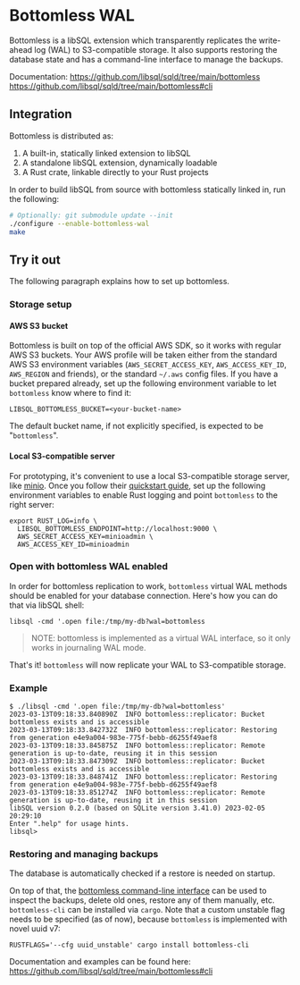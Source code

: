 # Bottomless WAL

Bottomless is a libSQL extension which transparently replicates the write-ahead log (WAL) to S3-compatible storage.
It also supports restoring the database state and has a command-line interface to manage the backups.

Documentation:
https://github.com/libsql/sqld/tree/main/bottomless
https://github.com/libsql/sqld/tree/main/bottomless#cli

## Integration

Bottomless is distributed as:
1. A built-in, statically linked extension to libSQL
2. A standalone libSQL extension, dynamically loadable
3. A Rust crate, linkable directly to your Rust projects

In order to build libSQL from source with bottomless statically linked in, run the following:
```sh
# Optionally: git submodule update --init
./configure --enable-bottomless-wal
make
```

## Try it out

The following paragraph explains how to set up bottomless.

### Storage setup

#### AWS S3 bucket
Bottomless is built on top of the official AWS SDK, so it works with regular AWS S3 buckets. Your AWS profile will be taken either from the standard AWS S3 environment variables (`AWS_SECRET_ACCESS_KEY`, `AWS_ACCESS_KEY_ID`, `AWS_REGION` and friends), or the standard `~/.aws` config files. If you have a bucket prepared already, set up the following environment variable to let `bottomless` know where to find it:
```
LIBSQL_BOTTOMLESS_BUCKET=<your-bucket-name>
```
The default bucket name, if not explicitly specified, is expected to be "`bottomless`".

#### Local S3-compatible server

For prototyping, it's convenient to use a local S3-compatible storage server, like [minio](https://min.io/). Once you follow their [quickstart guide](https://charts.min.io/), set up the following environment variables to enable Rust logging and point `bottomless` to the right server:
```
export RUST_LOG=info \
  LIBSQL_BOTTOMLESS_ENDPOINT=http://localhost:9000 \
  AWS_SECRET_ACCESS_KEY=minioadmin \
  AWS_ACCESS_KEY_ID=minioadmin
```

### Open with bottomless WAL enabled

In order for bottomless replication to work, `bottomless` virtual WAL methods should be enabled for your database connection. Here's how you can do that via libSQL shell:
```
libsql -cmd '.open file:/tmp/my-db?wal=bottomless
```

> NOTE: bottomless is implemented as a virtual WAL interface, so it only works in journaling WAL mode.

That's it! `bottomless` will now replicate your WAL to S3-compatible storage.

### Example
```
$ ./libsql -cmd '.open file:/tmp/my-db?wal=bottomless'
2023-03-13T09:18:33.840890Z  INFO bottomless::replicator: Bucket bottomless exists and is accessible
2023-03-13T09:18:33.842732Z  INFO bottomless::replicator: Restoring from generation e4e9a004-983e-775f-bebb-d6255f49aef8
2023-03-13T09:18:33.845875Z  INFO bottomless::replicator: Remote generation is up-to-date, reusing it in this session
2023-03-13T09:18:33.847309Z  INFO bottomless::replicator: Bucket bottomless exists and is accessible
2023-03-13T09:18:33.848741Z  INFO bottomless::replicator: Restoring from generation e4e9a004-983e-775f-bebb-d6255f49aef8
2023-03-13T09:18:33.851274Z  INFO bottomless::replicator: Remote generation is up-to-date, reusing it in this session
libSQL version 0.2.0 (based on SQLite version 3.41.0) 2023-02-05 20:29:10
Enter ".help" for usage hints.
libsql>
```

### Restoring and managing backups
The database is automatically checked if a restore is needed on startup.

On top of that, the [bottomless command-line interface](https://github.com/libsql/sqld/tree/main/bottomless#cli) can be used to inspect the backups, delete old ones, restore any of them manually, etc.
`bottomless-cli` can be installed via `cargo`. Note that a custom unstable flag needs to be specified (as of now), because `bottomless` is implemented with novel uuid v7:
```
RUSTFLAGS='--cfg uuid_unstable' cargo install bottomless-cli
```
Documentation and examples can be found here: https://github.com/libsql/sqld/tree/main/bottomless#cli

